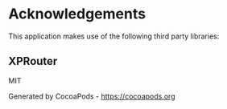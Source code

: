 # Acknowledgements
This application makes use of the following third party libraries:

## XPRouter

MIT

Generated by CocoaPods - https://cocoapods.org

